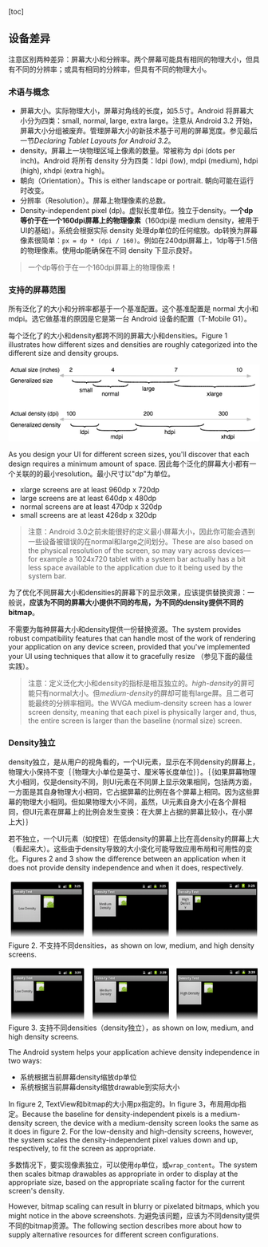 [toc]

## 设备差异

注意区别两种差异：屏幕大小和分辨率。两个屏幕可能具有相同的物理大小，但具有不同的分辨率；或具有相同的分辨率，但具有不同的物理大小。

### 术语与概念

- 屏幕大小。实际物理大小，屏幕对角线的长度，如5.5寸。Android 将屏幕大小分为四类：small, normal, large, extra large。注意从 Android 3.2 开始，屏幕大小分组被废弃。管理屏幕大小的新技术基于可用的屏幕宽度。参见最后一节*Declaring Tablet Layouts for Android 3.2*。
- density。屏幕上一块物理区域上像素的数量。常被称为 dpi (dots per inch)。Android 将所有 density 分为四类：ldpi (low), mdpi (medium), hdpi (high), xhdpi (extra high)。
- 朝向（Orientation）。This is either landscape or portrait. 朝向可能在运行时改变。
- 分辨率（Resolution）。屏幕上物理像素的总数。
- Density-independent pixel (dp)。虚拟长度单位。独立于density。**一个dp等价于在一个160dpi屏幕上的物理像素**（160dpi是 medium density，被用于UI的基础）。系统会根据实际 density 处理dp单位的任何缩放。dp转换为屏幕像素很简单：`px = dp * (dpi / 160)`。例如在240dpi屏幕上，1dp等于1.5倍的物理像素。使用dp能确保在不同 density 下显示良好。

> 一个dp等价于在一个160dpi屏幕上的物理像素！

### 支持的屏幕范围

所有泛化了的大小和分辨率都基于一个基准配置。这个基准配置是 normal 大小和 mdpi。选它做基准的原因是它是第一台 Android 设备的配置（T-Mobile G1）。

每个泛化了的大小和density都跨不同的屏幕大小和densities。Figure 1 illustrates how different sizes and densities are roughly categorized into the different size and density groups.

![](img/screens-ranges.png)

As you design your UI for different screen sizes, you'll discover that each design requires a minimum amount of space. 因此每个泛化的屏幕大小都有一个关联的的最小resolution。最小尺寸以"dp"为单位。

* xlarge screens are at least 960dp x 720dp
* large screens are at least 640dp x 480dp
* normal screens are at least 470dp x 320dp
* small screens are at least 426dp x 320dp

> 注意：Android 3.0之前未能很好的定义最小屏幕大小，因此你可能会遇到一些设备被错误的在normal和large之间划分。These are also based on the physical resolution of the screen, so may vary across devices—for example a 1024x720 tablet with a system bar actually has a bit less space available to the application due to it being used by the system bar.

为了优化不同屏幕大小和densities的屏幕下的显示效果，应该提供替换资源：一般说，**应该为不同的屏幕大小提供不同的布局，为不同的density提供不同的bitmap**。

不需要为每种屏幕大小和density提供一份替换资源。The system provides robust compatibility features that can handle most of the work of rendering your application on any device screen, provided that you've implemented your UI using techniques that allow it to gracefully resize （参见下面的最佳实践）。

> 注意：定义泛化大小和density的指标是相互独立的。*high-density*的屏可能只有normal大小。但*medium-density*的屏却可能有large屏。且二者可能最终的分辨率相同。the WVGA medium-density screen has a lower screen density, meaning that each pixel is physically larger and, thus, the entire screen is larger than the baseline (normal size) screen.

### Density独立

density独立，是从用户的视角看的，一个UI元素，显示在不同density的屏幕上，物理大小保持不变｛｛物理大小单位是英寸、厘米等长度单位｝｝。｛｛如果屏幕物理大小相同，仅是density不同，则UI元素在不同屏上显示效果相同，包括两方面，一方面是其自身物理大小相同，它占据屏幕的比例在各个屏幕上相同。因为这些屏幕的物理大小相同。但如果物理大小不同，虽然，UI元素自身大小在各个屏相同，但UI元素在屏幕上的比例会发生变换：在大屏上占据的屏幕比较小，在小屏上大｝｝

若不独立，一个UI元素（如按钮）在低density的屏幕上比在高density的屏幕上大（看起来大）。这些由于density导致的大小变化可能导致应用布局和可用性的变化。Figures 2 and 3 show the difference between an application when it does not provide density independence and when it does, respectively.

![](img/density-test-bad.png)
Figure 2. 不支持不同densities，as shown on low, medium, and high density screens.

![](img/density-test-good.png)
Figure 3. 支持不同densities（density独立），as shown on low, medium, and high density screens.

The Android system helps your application achieve density independence in two ways:

* 系统根据当前屏幕density缩放dp单位
* 系统根据当前屏幕density缩放drawable到实际大小

In figure 2, TextView和bitmap的大小用px指定的。In figure 3，布局用dp指定。Because the baseline for density-independent pixels is a medium-density screen, the device with a medium-density screen looks the same as it does in figure 2. For the low-density and high-density screens, however, the system scales the density-independent pixel values down and up, respectively, to fit the screen as appropriate.

多数情况下，要实现像素独立，可以使用`dp`单位，或`wrap_content`。The system then scales bitmap drawables as appropriate in order to display at the appropriate size, based on the appropriate scaling factor for the current screen's density.

However, bitmap scaling can result in blurry or pixelated bitmaps, which you might notice in the above screenshots. 为避免该问题，应该为不同density提供不同的bitmap资源。The following section describes more about how to supply alternative resources for different screen configurations.